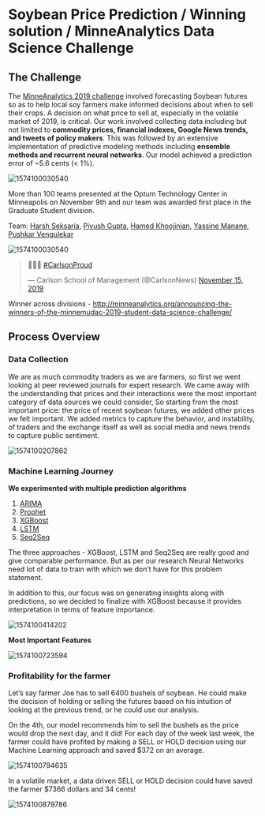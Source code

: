 # Soybean Price Prediction / Winning solution / MinneAnalytics Data Science Challenge

## The Challenge

The [MinneAnalytics 2019 challenge](http://minneanalytics.org/minnemudac/) involved forecasting Soybean futures so as to help local soy farmers make informed decisions about when to sell their crops. A decision on what price to sell at, especially in the volatile market of 2019, is critical. Our work involved collecting data including but not limited to **commodity prices, financial indexes, Google News trends, and tweets of policy makers**. This was followed by an extensive implementation of predictive modeling methods including **ensemble methods and recurrent neural networks**. Our model achieved a prediction error of ~5.6 cents (< 1%).

![1574100030540](https://github.com/guptapiyush340/Soybean-Price-Prediction---MinneMUDAC-winning-solution/blob/master/1.png)

More than 100 teams presented at the Optum Technology Center in Minneapolis on November 9th and our team was awarded first place in the Graduate Student division. 

Team: [Harsh Seksaria](https://www.linkedin.com/in/harsh-seksaria/), [Piyush Gupta](https://www.linkedin.com/in/piyushguptads/), [Hamed Khoojinian](https://www.linkedin.com/in/hamedian/), [Yassine Manane](https://www.linkedin.com/in/yassine-manane/), [Pushkar Vengulekar](https://www.linkedin.com/in/pvengurlekar/)

![1574100030540](https://github.com/guptapiyush340/Soybean-Price-Prediction---MinneMUDAC-winning-solution/blob/master/2.png)

<blockquote class="twitter-tweet"><p lang="und" dir="ltr">👏👏👏 <a href="https://twitter.com/hashtag/CarlsonProud?src=hash&amp;ref_src=twsrc%5Etfw">#CarlsonProud</a></p>&mdash; Carlson School of Management (@CarlsonNews) <a href="https://twitter.com/CarlsonNews/status/1195406352157487109?ref_src=twsrc%5Etfw">November 15, 2019</a></blockquote> <script async src="https://platform.twitter.com/widgets.js" charset="utf-8"></script>

Winner across divisions - http://minneanalytics.org/announcing-the-winners-of-the-minnemudac-2019-student-data-science-challenge/

## Process Overview

### Data Collection

We are as much commodity traders as we are farmers, so first we went looking at peer reviewed journals for expert research. We came away with the understanding that prices and their interactions were the most important category of data sources we could consider, So starting from the most important price: the price of recent soybean futures, we added other prices we felt important. We added metrics to capture the behavior, and instability, of traders and the exchange itself as well as social media and news trends to capture public sentiment. 

![1574100207862](https://github.com/guptapiyush340/Soybean-Price-Prediction---MinneMUDAC-winning-solution/blob/master/3.png)

### Machine Learning Journey

**We experimented with multiple prediction algorithms**

1. [ARIMA](https://github.com/guptapiyush340/Soybean-Price-Prediction-Winning-solution-MinneAnalytics-Data-Science-Challenge/blob/master/ARIMA.ipynb)
2. [Prophet](https://github.com/guptapiyush340/Soybean-Price-Prediction-Winning-solution-MinneAnalytics-Data-Science-Challenge/blob/master/Prophet.ipynb)
3. [XGBoost](https://github.com/guptapiyush340/Soybean-Price-Prediction---MinneMUDAC-winning-solution/blob/master/MinneMUDAC%20Final%20Model%20-%20XGBoost%20with%20Hyper-parameter%20tuning.ipynb)
4. [LSTM](https://github.com/guptapiyush340/Soybean-Price-Prediction-Winning-solution-MinneAnalytics-Data-Science-Challenge/blob/master/LSTM.ipynb)
5. [Seq2Seq](https://github.com/guptapiyush340/Soybean-Price-Prediction-Winning-solution-MinneAnalytics-Data-Science-Challenge/blob/master/Seq2Seq.ipynb)

The three approaches - XGBoost, LSTM and Seq2Seq are really good and give comparable performance. But as per our research Neural Networks need lot of data to train with which we don’t have for this problem statement. 

In addition to this, our focus was on generating insights along with predictions, so we decided to finalize with XGBoost because it provides interpretation in terms of feature importance. 

![1574100414202](https://github.com/guptapiyush340/Soybean-Price-Prediction---MinneMUDAC-winning-solution/blob/master/4.png)

**Most Important Features**

![1574100723594](https://github.com/guptapiyush340/Soybean-Price-Prediction---MinneMUDAC-winning-solution/blob/master/5.png)

### Profitability for the farmer

Let’s say farmer Joe has to sell 6400 bushels of soybean. He could make the decision of holding or selling the futures based on his intuition of looking at the previous trend, or he could use our analysis. 

On the 4th, our model recommends him to sell the bushels as the price would drop the next day, and it did!  For each day of the week last week, the farmer could have profited by making a SELL or HOLD decision using our Machine Learning approach and saved $372 on an average.

![1574100794635](https://github.com/guptapiyush340/Soybean-Price-Prediction---MinneMUDAC-winning-solution/blob/master/6.png)

In a volatile market, a data driven SELL or HOLD decision could have saved the farmer $7366 dollars and 34 cents!

![1574100879786](https://github.com/guptapiyush340/Soybean-Price-Prediction---MinneMUDAC-winning-solution/blob/master/7.png)
